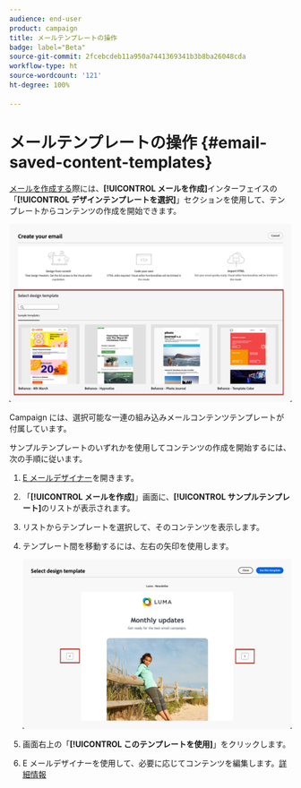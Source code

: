 ```yaml
---
audience: end-user
product: campaign
title: メールテンプレートの操作
badge: label="Beta"
source-git-commit: 2fcebcdeb11a950a7441369341b3b8ba26048cda
workflow-type: ht
source-wordcount: '121'
ht-degree: 100%

---
```


# メールテンプレートの操作 {#email-saved-content-templates}

[メールを作成する](../email/create-email.md)際には、**[!UICONTROL メールを作成]**&#x200B;インターフェイスの「**[!UICONTROL デザインテンプレートを選択]**」セクションを使用して、テンプレートからコンテンツの作成を開始できます。

![](assets/email_designer-sample-templates.png)

Campaign には、選択可能な一連の組み込みメールコンテンツテンプレートが付属しています。

サンプルテンプレートのいずれかを使用してコンテンツの作成を開始するには、次の手順に従います。

1. [E メールデザイナー](get-started-email-designer.md)を開きます。

1. 「**[!UICONTROL メールを作成]**」画面に、**[!UICONTROL サンプルテンプレート]**&#x200B;のリストが表示されます。

1. リストからテンプレートを選択して、そのコンテンツを表示します。

1. テンプレート間を移動するには、左右の矢印を使用します。

   ![](assets/email_designer-sample-templates-navigate.png)

1. 画面右上の「**[!UICONTROL このテンプレートを使用]**」をクリックします。

1. E メールデザイナーを使用して、必要に応じてコンテンツを編集します。[詳細情報](create-email-content.md)
